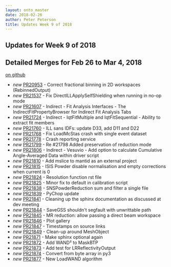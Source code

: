 ```yaml
---
layout: onto_master
date: 2018-02-26
author: Peter Peterson
title: Updates Week 9 of 2018
---
```

Updates for Week 9 of 2018
--------------------------

Detailed Merges for Feb 26 to Mar 4, 2018
-----------------------------------------
[on github](https://github.com/mantidproject/mantid/pulls?q=is%3Apr+merged%3A2018-02-27..2018-03-04)

* *new* [PR20953](https://github.com/mantidproject/mantid/pull/20953) - Correct fractional binning in 2D workspaces (RebinnedOutput)
* *new* [PR21537](https://github.com/mantidproject/mantid/pull/21537) - Fix DirectILLApplySelfShielding when running in no-op mode
* *new* [PR21607](https://github.com/mantidproject/mantid/pull/21607) - Indirect - Fit Analysis Interfaces - The IndirectFitPropertyBrowser for Indirect Fit Analysis Tabs
* *new* [PR21724](https://github.com/mantidproject/mantid/pull/21724) - Indirect - IqtFitMultiple and IqtFitSequential - Ability to extract fit members
* *new* [PR21760](https://github.com/mantidproject/mantid/pull/21760) - ILL sans IDFs: update D33, add D11 and D22
* *new* [PR21768](https://github.com/mantidproject/mantid/pull/21768) - Fix LoadMcStas crash with single event dataset
* *new* [PR21778](https://github.com/mantidproject/mantid/pull/21778) - Crash reporting service
* *new* [PR21799](https://github.com/mantidproject/mantid/pull/21799) - Re #21798 Added preservation of reduction mode
* *new* [PR21806](https://github.com/mantidproject/mantid/pull/21806) - Indirect - Vesuvio - Add option to calculate Cumulative Angle-Averaged Data within driver script
* *new* [PR21810](https://github.com/mantidproject/mantid/pull/21810) - Add mslice to mantid as an external project
* *new* [PR21815](https://github.com/mantidproject/mantid/pull/21815) - ISIS Powder disable normalisation and empty corrections when current is 0
* *new* [PR21824](https://github.com/mantidproject/mantid/pull/21824) - Resolution function rst file
* *new* [PR21825](https://github.com/mantidproject/mantid/pull/21825) - Minor fix to default in calibration script
* *new* [PR21838](https://github.com/mantidproject/mantid/pull/21838) - SNSPowderReduction sum and filter a single file
* *new* [PR21839](https://github.com/mantidproject/mantid/pull/21839) - PyChop update
* *new* [PR21841](https://github.com/mantidproject/mantid/pull/21841) - Cleaning up the sphinx documentation as discussed at dev meeting
* *new* [PR21844](https://github.com/mantidproject/mantid/pull/21844) - SaveGSS shouldn't segfault with unwrittable path
* *new* [PR21845](https://github.com/mantidproject/mantid/pull/21845) - MR reduction: allow passing a direct beam workspace
* *new* [PR21846](https://github.com/mantidproject/mantid/pull/21846) - Plot gallery
* *new* [PR21847](https://github.com/mantidproject/mantid/pull/21847) - Timestamps on source links
* *new* [PR21849](https://github.com/mantidproject/mantid/pull/21849) - Clean-up around MeshObject
* *new* [PR21871](https://github.com/mantidproject/mantid/pull/21871) - Make sphinx optional again
* *new* [PR21872](https://github.com/mantidproject/mantid/pull/21872) - Add WAND² to MaskBTP
* *new* [PR21873](https://github.com/mantidproject/mantid/pull/21873) - Add test for LRReflectivityOutput
* *new* [PR21874](https://github.com/mantidproject/mantid/pull/21874) - Convert from byte array in py3
* *new* [PR21877](https://github.com/mantidproject/mantid/pull/21877) - New LoadWAND algorithm
